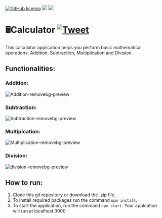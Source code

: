 [![GitHub license](	https://img.shields.io/github/license/MitulPatel5522/SE-HW1)](https://img.shields.io/github/license/MitulPatel5522/SE-HW1)
<img src =  "https://img.shields.io/badge/language-node.js-green">
<img src = "https://img.shields.io/badge/npm-v8.15.0-red">

# 🖩Calculator [![Tweet](	https://img.shields.io/twitter/url?url=https%3A%2F%2Fgithub.com%2FMitulPatel5522%2FSE-HW1)](	https://img.shields.io/twitter/url?url=https%3A%2F%2Fgithub.com%2FMitulPatel5522%2FSE-HW1) 

This calculator application helps you perform basic mathematical operations: Addition, Subtraction, Multiplication and Division. 

## Functionalities:

### Addition:

![Addition-removebg-preview](https://user-images.githubusercontent.com/20256401/187282817-70cc5b45-9522-4224-a218-d462ac67b678.png)

### Subtraction:

![Subtraction-removebg-preview](https://user-images.githubusercontent.com/20256401/187283035-abc626f3-48bc-4cc3-9e6e-f92ffedbef7b.png)

### Multiplcation:

![Multiplication-removebg-preview](https://user-images.githubusercontent.com/20256401/187282863-3c75eb6f-dda5-4701-93a0-697982b6e727.png)

### Division:

![division-removebg-preview](https://user-images.githubusercontent.com/20256401/187282881-5200096d-29c2-4870-8e54-c921272d8162.png)

## How to run:
1. Clone this git repository or download the .zip file.
2. To install required packages run the command ```npm install```.
3. To start the application, run the command ```npm start```.
   Your applcation will run at localhost:3000
